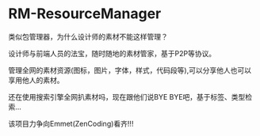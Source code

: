 RM-ResourceManager
==================

类似包管理器，为什么设计师的素材不能这样管理？

设计师与前端人员的法宝，随时随地的素材管家，基于P2P等协议。

管理全网的素材资源(图标，图片，字体，样式，代码段等),可以分享他人也可以享用他人的素材。

还在使用搜索引擎全网扒素材吗，现在跟他们说BYE BYE吧，基于标签、类型检索...

该项目力争向Emmet(ZenCoding)看齐!!!
